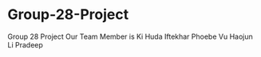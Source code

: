 # Group-28-Project
Group 28 Project
Our Team Member is 
Ki
Huda Iftekhar
Phoebe Vu
Haojun Li
Pradeep
